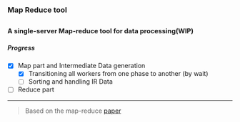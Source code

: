 ### Map Reduce tool 

<span style="font-size:0.7em">A single-server Map-reduce tool for data processing(WIP)</span>
---
##### Progress

- [x] Map part and Intermediate Data generation 
    - [x] Transitioning all workers from one phase to another (by wait)
    - [ ] Sorting and handling IR Data
- [ ] Reduce part
---
> Based on the map-reduce [paper](http://nil.csail.mit.edu/6.824/2020/papers/mapreduce.pdf)
